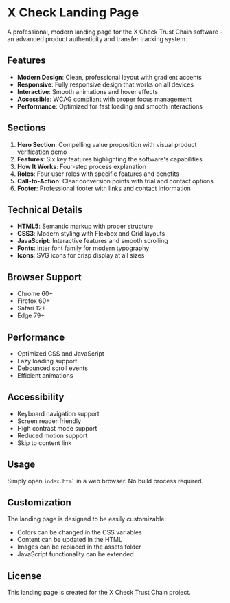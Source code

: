 # X Check Landing Page

A professional, modern landing page for the X Check Trust Chain software - an advanced product authenticity and transfer tracking system.

## Features

- **Modern Design**: Clean, professional layout with gradient accents
- **Responsive**: Fully responsive design that works on all devices
- **Interactive**: Smooth animations and hover effects
- **Accessible**: WCAG compliant with proper focus management
- **Performance**: Optimized for fast loading and smooth interactions

## Sections

1. **Hero Section**: Compelling value proposition with visual product verification demo
2. **Features**: Six key features highlighting the software's capabilities
3. **How It Works**: Four-step process explanation
4. **Roles**: Four user roles with specific features and benefits
5. **Call-to-Action**: Clear conversion points with trial and contact options
6. **Footer**: Professional footer with links and contact information

## Technical Details

- **HTML5**: Semantic markup with proper structure
- **CSS3**: Modern styling with Flexbox and Grid layouts
- **JavaScript**: Interactive features and smooth scrolling
- **Fonts**: Inter font family for modern typography
- **Icons**: SVG icons for crisp display at all sizes

## Browser Support

- Chrome 60+
- Firefox 60+
- Safari 12+
- Edge 79+

## Performance

- Optimized CSS and JavaScript
- Lazy loading support
- Debounced scroll events
- Efficient animations

## Accessibility

- Keyboard navigation support
- Screen reader friendly
- High contrast mode support
- Reduced motion support
- Skip to content link

## Usage

Simply open `index.html` in a web browser. No build process required.

## Customization

The landing page is designed to be easily customizable:

- Colors can be changed in the CSS variables
- Content can be updated in the HTML
- Images can be replaced in the assets folder
- JavaScript functionality can be extended

## License

This landing page is created for the X Check Trust Chain project.



